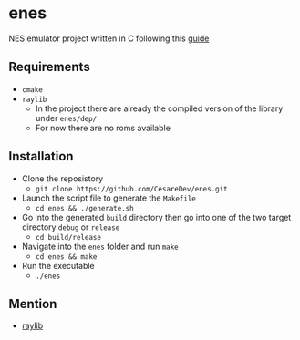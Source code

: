 # enes

NES emulator project written in C following this [guide](https://bugzmanov.github.io/nes_ebook/)

## Requirements

- `cmake`
- `raylib`
    - In the project there are already the compiled version of the library under `enes/dep/`
    - For now there are no roms available

## Installation

- Clone the reposistory 
    - `git clone https://github.com/CesareDev/enes.git`
- Launch the script file to generate the `Makefile`
    - `cd enes && ./generate.sh`
- Go into the generated `build` directory then go into one of the two target directory `debug` or `release`
    - `cd build/release`
- Navigate into the `enes` folder and run `make`
    - `cd enes && make`
- Run the executable
    - `./enes`

## Mention

- [raylib](https://github.com/raysan5/raylib)
